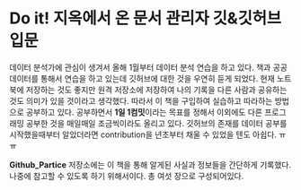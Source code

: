 # Do it! 지옥에서 온 문서 관리자 깃&깃허브 입문

데이터 분석가에 관심이 생겨서 올해 1월부터 데이터 분석 연습을 하고 있다.
책과 공공데이터를 통해서 연습을 하고 있는데 깃허브에 대한 것을 우연히 듣게 되었다. 
현재 노트북에 저장하는 것도 좋지만 원격 저장소에 저장하여 나의 기록을 다른 사람과 공유하는 것도 의미가 있을 것이라고 생각했다.
따라서 이 책을 구입하여 실습하고 따라하는 방법으로 공부하고 있다.
공부하면서 **1일 1컴밋**이라는 목표를 정해서 이외에도 다른 프로그래밍 공부한 것을 매일매일 조금씩이라도 올리고 있다.
깃허브의 존재를 데이터 공부를 시작했을때부터 알았더라면 contribution을 년초부터 채울 수 있었을 텐도 아쉽다. ㅠㅠ

**Github_Partice** 저장소에는 이 책을 통해 알게된 사실과 정보들을 간단하게 기록했다.
나중에 참고할 수 있도록 하기 위해서이다. 총 여섯 장으로 구성되어있다.
